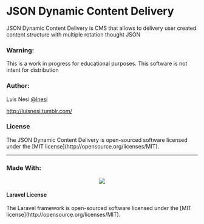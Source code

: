 <h1>JSON Dynamic Content Delivery</h1>
<p> JSON Dynamic Content Delivery is CMS that allows to delivery user created content structure with multiple rotation thought JSON </p>
<h3>Warning:</h3>
<p>This is a work in progress for educational purposes. This software is not intent for distribution</p>
<h3>Author:</h3>
<p>Luis Nesi <a href="https://twitter.com/lnesi" target="_blank">@lnesi</a></p>
<p><a href='http://luisnesi.tumblr.com/' target="_blank">http://luisnesi.tumblr.com/</a></p>
<h3>License</h3>
<p>The JSON Dynamic Content Delivery is open-sourced software licensed under the [MIT license](http://opensource.org/licenses/MIT).</p>
<hr>
<h3>Made With:</h3>
<p align="center"><img src="https://laravel.com/assets/img/components/logo-laravel.svg"></p>
<h4>Laravel License</h4>
<p>The Laravel framework is open-sourced software licensed under the [MIT license](http://opensource.org/licenses/MIT).</p>
